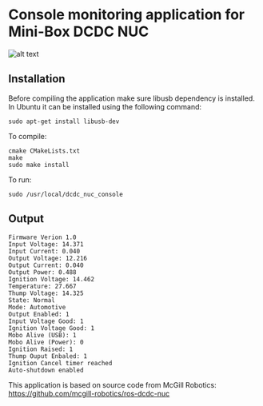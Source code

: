 # Console monitoring application for Mini-Box DCDC NUC

![alt text](http://www.mini-box.com/Mini-Box-DCDC-NUC-b.jpg "DCDC NUC")


## Installation

Before compiling the application make sure libusb dependency is installed. In Ubuntu it can be installed using the following command:

```
sudo apt-get install libusb-dev
```

To compile:

```
cmake CMakeLists.txt
make
sudo make install
```

To run:
```
sudo /usr/local/dcdc_nuc_console
```

## Output

```DCDC NUC PSU found in Automotive mode
Firmware Verion 1.0
Input Voltage: 14.371
Input Current: 0.040
Output Voltage: 12.216
Output Current: 0.040
Output Power: 0.488
Ignition Voltage: 14.462
Temperature: 27.667
Thump Voltage: 14.325
State: Normal
Mode: Automotive
Output Enabled: 1
Input Voltage Good: 1
Ignition Voltage Good: 1
Mobo Alive (USB): 1
Mobo Alive (Power): 0
Ignition Raised: 1
Thump Ouput Enbaled: 1
Ignition Cancel timer reached
Auto-shutdown enabled

```

This application is based on source code from McGill Robotics: https://github.com/mcgill-robotics/ros-dcdc-nuc

